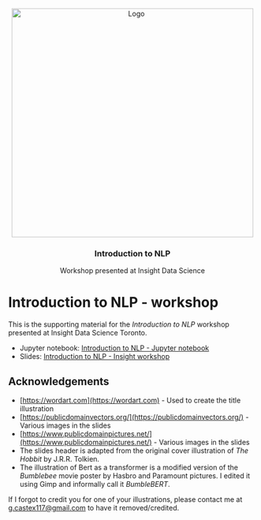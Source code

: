 <!-- PROJECT ILLUSTRATION -->
<br />
<p align="center">
  <a href="https://github.com/gcastex/Introduction_to_NLP_workshop
">
    <img src="Figures/nlp_book.png" alt="Logo" width="490" height="464">
  </a>

  <h3 align="center">Introduction to NLP</h3>

  <p align="center">
  Workshop presented at Insight Data Science
  </p>
</p>

# Introduction to NLP - workshop
This is the supporting material for the *Introduction to NLP* workshop presented at Insight Data Science Toronto.

* Jupyter notebook: [Introduction to NLP - Jupyter notebook](Introduction%20to%20NLP.ipynb)
* Slides: 
[Introduction to NLP - Insight workshop](https://docs.google.com/presentation/d/16sI-LsSjIvsm-iKsfiDc65v4G4GggqVokSBQJddBvyY/edit?usp=sharing)

## Acknowledgements

* [https://wordart.com](https://wordart.com) - Used to create the title illustration
* [https://publicdomainvectors.org/](https://publicdomainvectors.org/) - Various images in the slides
* [https://www.publicdomainpictures.net/](https://www.publicdomainpictures.net/) - Various images in the slides
* The slides header is adapted from the original cover illustration of *The Hobbit* by J.R.R. Tolkien.
* The illustration of Bert as a transformer is a modified version of the *Bumblebee* movie poster by Hasbro and Paramount pictures. I edited it using Gimp and informally call it *BumbleBERT*.

If I forgot to credit you for one of your illustrations, please contact me at g.castex117@gmail.com to have it removed/credited.
